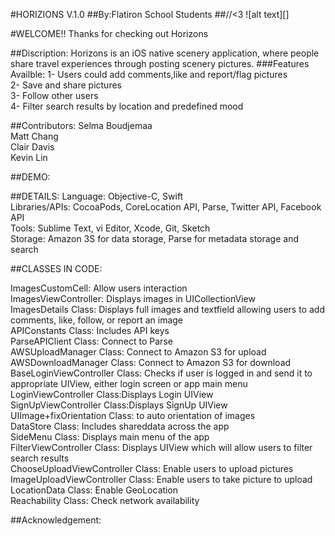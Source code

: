 

#HORIZIONS V.1.0
##By:Flatiron School Students
##//<3
![alt text][]

#WELCOME!!
Thanks for checking out Horizons<br />

##Discription:
Horizons is an iOS native scenery application, where people share travel experiences through posting scenery pictures.
###Features Availble:
1- Users could add comments,like and report/flag pictures<br />
2- Save and share pictures<br />
3- Follow other users<br />
4- Filter search results by location and predefined mood<br />

##Contributors:
Selma Boudjemaa<br />
Matt Chang<br />
Clair Davis<br />
Kevin Lin<br />

##DEMO:





##DETAILS:
Language: Objective-C, Swift<br />
Libraries/APIs: CocoaPods, CoreLocation API, Parse, Twitter API, Facebook API<br />
Tools: Sublime Text, vi Editor, Xcode, Git, Sketch<br />
Storage: Amazon 3S for data storage, Parse for metadata storage and search<br />

##CLASSES IN CODE:

ImagesCustomCell: Allow users interaction<br />
ImagesViewController: Displays images in UICollectionView<br />
ImagesDetails Class: Displays full images and textfield allowing users to add comments, like, follow, or report an image<br />
APIConstants Class: Includes API keys<br />
ParseAPIClient Class: Connect to Parse<br />
AWSUploadManager Class: Connect to Amazon S3 for upload<br />
AWSDownloadManager Class: Connect to Amazon S3 for download<br />
BaseLoginViewController Class: Checks if user is logged in and send it to appropriate UIView, either login screen or app main menu<br />
LoginViewController Class:</b>Displays Login UIView<br />
SignUpViewController Class:Displays SignUp UIView<br />
UIImage+fixOrientation Class: to auto orientation of images<br />
DataStore Class: Includes shareddata across the app<br />
SideMenu Class: Displays main menu of the app<br />
FilterViewController Class: Displays UIView which will allow users to filter search results<br />
ChooseUploadViewController Class: Enable users to upload pictures<br />
ImageUploadViewController Class: Enable users to take picture to upload<br />
LocationData Class: Enable GeoLocation<br />
Reachability Class: Check network availability<br />




##Acknowledgement:





